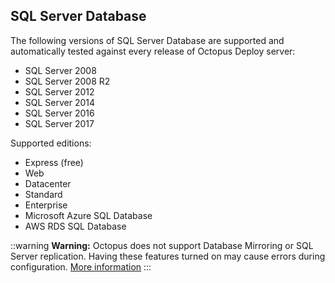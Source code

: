 ## SQL Server Database

The following versions of SQL Server Database are supported and automatically tested against every release of Octopus Deploy server:

- SQL Server 2008
- SQL Server 2008 R2
- SQL Server 2012
- SQL Server 2014
- SQL Server 2016
- SQL Server 2017

Supported editions:

- Express (free)
- Web
- Datacenter
- Standard
- Enterprise
- Microsoft Azure SQL Database
- AWS RDS SQL Database

::warning
**Warning:** Octopus does not support Database Mirroring or SQL Server replication. Having these features turned on may cause errors during configuration. [More information](/docs/administration/data/octopus-database#highavailability)
:::

